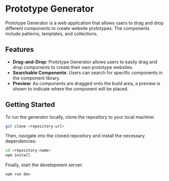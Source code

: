 # Prototype Generator

Prototype Generator is a web application that allows users to drag and drop different components to create website prototypes. The components include patterns, templates, and collections.

## Features

- **Drag-and-Drop**: Prototype Generator allows users to easily drag and drop components to create their own prototype websites.
- **Searchable Components**: Users can search for specific components in the component library.
- **Preview**: As components are dragged onto the build area, a preview is shown to indicate where the component will be placed.

## Getting Started

To run the generator locally, clone the repository to your local machine:

```bash
git clone <repository-url>
```

Then, navigate into the cloned repository and install the necessary dependencies:

```bash
cd <repository-name>
npm install
```

Finally, start the development server:

```bash
npm run dev
```
